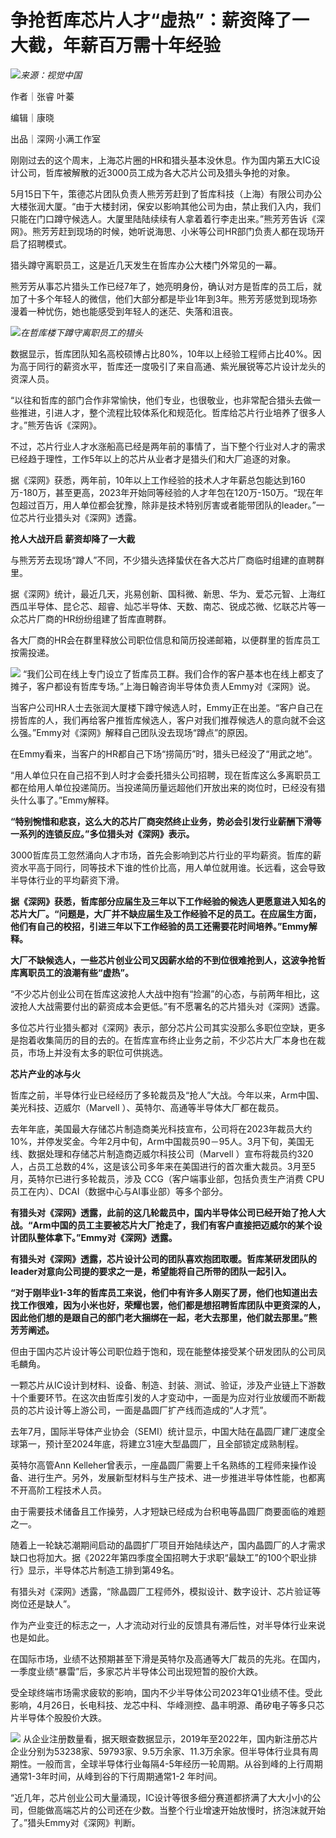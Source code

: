 # 争抢哲库芯片人才“虚热”：薪资降了一大截，年薪百万需十年经验

![](https://inews.gtimg.com/news_bt/OGfDl3C6zepeRufPO7iUobWRCUKq1glv3RWFLmD-HR7-UAA/1000)_来源：视觉中国_

作者｜张睿 叶蓁

编辑｜康晓

出品｜深网·小满工作室

刚刚过去的这个周末，上海芯片圈的HR和猎头基本没休息。作为国内第五大IC设计公司，哲库被解散的近3000员工成为各大芯片公司及猎头争抢的对象。

5月15日下午，策德芯片团队负责人熊芳芳赶到了哲库科技（上海）有限公司办公大楼张润大厦。“由于大楼封闭，保安以影响其他公司为由，禁止我们入内，我们只能在门口蹲守候选人。大厦里陆陆续续有人拿着着行李走出来。”熊芳芳告诉《深网》。熊芳芳赶到现场的时候，她听说海思、小米等公司HR部门负责人都在现场开启了招聘模式。

猎头蹲守离职员工，这是近几天发生在哲库办公大楼门外常见的一幕。

熊芳芳从事芯片猎头工作已经7年了，她亮明身份，确认对方是哲库的员工后，就加了十多个年轻人的微信，他们大部分都是毕业1年到3年。熊芳芳感觉到现场弥漫着一种忧伤，她也能感受到年轻人的迷茫、失落和沮丧。

![](https://inews.gtimg.com/news_bt/O9byIupZaWP8qV3oWHqh0E3PbjlP-ascm0EEcwuIcXpnUAA/1000)_在哲库楼下蹲守离职员工的猎头_

数据显示，哲库团队知名高校硕博占比80%，10年以上经验工程师占比40%。因为高于同行的薪资水平，哲库还一度吸引了来自高通、紫光展锐等芯片设计龙头的资深人员。

“以往和哲库的部门合作非常愉快，他们专业，也很敬业，也非常配合猎头去做一些推进，引进人才，整个流程比较体系化和规范化。哲库给芯片行业培养了很多人才。”熊芳告诉《深网》。

不过，芯片行业人才水涨船高已经是两年前的事情了，当下整个行业对人才的需求已经趋于理性，工作5年以上的芯片从业者才是猎头们和大厂追逐的对象。

据《深网》获悉，两年前，10年以上工作经验的技术人才年薪总包能达到160万-180万，甚至更高，2023年开始同等经验的人才年包在120万-150万。“现在年包超过百万，用人单位都会犹豫，除非是技术特别厉害或者能带团队的leader。”一位芯片行业猎头对《深网》透露。

**抢人大战开启 薪资却降了一大截**

与熊芳芳去现场“蹲人”不同，不少猎头选择蛰伏在各大芯片厂商临时组建的直聘群里。

据《深网》统计，最近几天，兆易创新、国科微、新思、华为、爱芯元智、上海红西瓜半导体、昆仑芯、超睿、灿芯半导体、天数、南芯、锐成芯微、忆联芯片等一众芯片厂商的HR纷纷组建了哲库直聘群。

各大厂商的HR会在群里释放公司职位信息和简历投递邮箱，以便群里的哲库员工按需投递。

![](https://inews.gtimg.com/news_bt/O5hSeWoqsBNOv_gmlUB5kcDaiyxoJEyrybVBX5tcp1W5IAA/1000)
“我们公司在线上专门设立了哲库员工群。我们合作的客户基本也在线上都支了摊子，客户都设有哲库专场。”上海日翰咨询半导体负责人Emmy对《深网》说。

当客户公司HR人士去张润大厦楼下蹲守候选人时，Emmy正在出差。“客户自己在捞哲库的人，我们再给客户推哲库候选人，客户对我们推荐候选人的意向就不会这么强。”Emmy对《深网》解释自己团队没去现场“蹲点”的原因。

在Emmy看来，当客户的HR都自己下场“捞简历”时，猎头已经没了“用武之地”。

“用人单位只在自己招不到人时才会委托猎头公司招聘，现在哲库这么多离职员工都在给用人单位投递简历。当投递简历量远超他们开放出来的岗位时，已经没有猎头什么事了。”Emmy解释。

**“特别惋惜和悲哀，这么大的芯片厂商突然终止业务，势必会引发行业薪酬下滑等一系列的连锁反应。”多位猎头对《深网》表示。**

3000哲库员工忽然涌向人才市场，首先会影响到芯片行业的平均薪资。哲库的薪资水平高于同行，同等技术下谁的性价比高，用人单位就用谁。长远看，这会导致半导体行业的平均薪资下滑。

**据《深网》获悉，哲库部分应届生及三年以下工作经验的候选人更愿意进入知名的芯片大厂。“问题是，大厂并不缺应届生及工作经验不足的员工。在应届生方面，他们有自己的校招，引进三年以下工作经验的员工还需要花时间培养。”Emmy解释。**

**大厂不缺候选人，一些芯片创业公司又因薪水给的不到位很难抢到人，这波争抢哲库离职员工的浪潮有些“虚热”。**

“不少芯片创业公司在哲库这波抢人大战中抱有“捡漏”的心态，与前两年相比，这波抢人大战需要付出的薪资成本会更低。”有不愿署名的芯片猎头对《深网》透露。

多位芯片行业猎头都对《深网》表示，部分芯片公司其实没那么多职位空缺，更多是抱着收集简历的目的去的。在哲库宣布终止业务之前，不少芯片大厂本身也在裁员，市场上并没有太多的职位可供挑选。

**芯片产业的冰与火**

哲库之前，半导体行业已经经历了多轮裁员及“抢人”大战。今年以来，Arm中国、美光科技、迈威尔（Marvell ）、英特尔、高通等半导体大厂都在裁员。

去年年底，美国最大存储芯片制造商美光科技宣布，公司将在2023年裁员大约10%，并停发奖金。今年2月中旬，Arm中国裁员90－95人。3月下旬，美国无线、数据处理和存储芯片制造商迈威尔科技公司（Marvell
）宣布将裁员约320人，占员工总数的4%，这是该公司多年来在美国进行的首次重大裁员。3月至5月，英特尔已进行多轮裁员，涉及
CCG（客户端事业部，包括负责生产消费 CPU员工在内）、DCAI（数据中心与AI事业部）等多个部分。

**有猎头对《深网》透露，此前的这几轮裁员中，国内半导体公司已经开始了抢人大战。“Arm中国的员工主要被芯片大厂抢走了，我们有客户直接把迈威尔的某个设计团队整体拿下。”Emmy对《深网》透露。**

**有猎头对《深网》透露，芯片设计公司的团队喜欢抱团取暖。哲库某研发团队的leader对意向公司提的要求之一是，希望能将自己所带的团队一起引入。**

**“对于刚毕业1-3年的哲库员工来说，他们中有许多人刚买了房，他们也知道出去找工作很难，因为小米也好，荣耀也罢，他们都是想招聘哲库团队中更资深的人，因此他们想的是跟自己的部门老大捆绑在一起，老大去那里，他们就去那里。”熊芳芳阐述。**

但由于国内芯片设计等公司职位趋于饱和，现在能整体接受某个研发团队的公司凤毛麟角。

一颗芯片从IC设计到材料、设备、制造、封装、测试、验证，涉及产业链上下游数十个重要环节。在这次由哲库引发的人才变动中，一面是为应对行业放缓而不断裁员的芯片设计等上游公司，一面是晶圆厂扩产线而造成的“人才荒”。

去年7月，国际半导体产业协会（SEMI）统计显示，中国大陆在晶圆厂建厂速度全球第一，预计至2024年底，将建立31座大型晶圆厂，且全部锁定成熟制程。

英特尔高管Ann
Kelleher曾表示，一座晶圆厂需要上千名熟练的工程师来操作设备、进行生产。另外，发展新型材料与生产技术、进一步推进半导体性能，也都离不开高阶工程技术人员。

由于需要技术储备且工作操劳，人才短缺已经成为台积电等晶圆厂商要面临的难题之一。

随着上一轮缺芯潮期间启动的晶圆扩厂项目开始陆续达产，国内晶圆厂的人才需求缺口也将加大。据《2022年第四季度全国招聘大于求职“最缺工”的100个职业排行》显示，半导体芯片制造工排到第49名。

有猎头对《深网》透露，“除晶圆厂工程师外，模拟设计、数字设计、芯片验证等岗位还是缺人”。

作为产业变迁的标志之一，人才流动对行业的反馈具有滞后性，对半导体行业来说也是如此。

在国际市场，业绩不达预期甚至下滑是英特尔及高通等大厂裁员的先兆。在国内，一季度业绩“暴雷”后，多家芯片半导体公司出现短暂的股价大跌。

受全球终端市场需求疲软的影响，国内不少半导体公司2023年Q1业绩不佳。受此影响，4月26日，长电科技、龙芯中科、华峰测控、晶丰明源、甬矽电子等多只芯片半导体个股股价大跌。

![](https://inews.gtimg.com/news_bt/OjdNlFIV0Q2feFidsxQKU3EnMnORlSbYFGmTxH8XkmLf0AA/1000)
从企业注册数量看，据天眼查数据显示，2019年至2022年，国内新注册芯片企业分别为53238家、59793家、9.5万余家、11.3万余家。但半导体行业具有周期性。一般而言，全球半导体行业每隔4-5年经历一轮周期。从谷到峰的上行周期通常1-3年时间，从峰到谷的下行周期通常1-2
年时间。

“近几年，芯片创业公司大量涌现，IC设计等很多细分赛道都挤满了大大小小的公司，但能做高端芯片的公司还在少数。当整个行业增速开始放慢时，挤泡沫就开始了。”猎头Emmy对《深网》判断。

